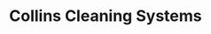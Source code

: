 ---
title: "Collins Cleaning Systems"
url: /belle-fourche/collins-cleaning-systems/
shop: car parts
---